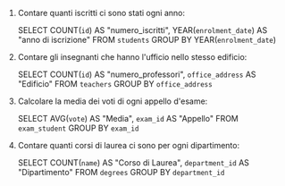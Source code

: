 <!-- GROUP BY -->

1. Contare quanti iscritti ci sono stati ogni anno:

    SELECT COUNT(`id`) AS "numero_iscritti", YEAR(`enrolment_date`) AS "anno di iscrizione"
    FROM `students`
    GROUP BY YEAR(`enrolment_date`)


2. Contare gli insegnanti che hanno l'ufficio nello stesso edificio:

    SELECT COUNT(`id`) AS "numero_professori", `office_address` AS "Edificio"
    FROM `teachers`
    GROUP BY `office_address`


3. Calcolare la media dei voti di ogni appello d'esame:

    SELECT AVG(`vote`) AS "Media", `exam_id` AS "Appello"
    FROM `exam_student`
    GROUP BY `exam_id`

4. Contare quanti corsi di laurea ci sono per ogni dipartimento:

    SELECT COUNT(`name`) AS "Corso di Laurea", `department_id` AS "Dipartimento"
    FROM `degrees`
    GROUP BY `department_id`